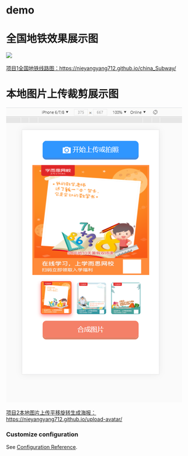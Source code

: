 # demo

# 全国地铁效果展示图
<img src="img/chinaSuabway.png" />

<a href="https://nieyangyang712.github.io/china_Subway/">项目1全国地铁线路图：https://nieyangyang712.github.io/china_Subway/</a>

# 本地图片上传裁剪展示图
<img src="img/upload.png" />

<a href="https://nieyangyang712.github.io/upload-avatar/">项目2本地图片上传平移旋转生成海报：https://nieyangyang712.github.io/upload-avatar/</a>


### Customize configuration
See [Configuration Reference](https://cli.vuejs.org/config/).

